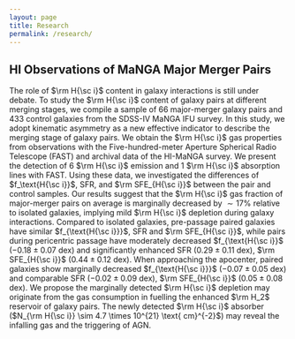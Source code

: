 ```yaml
---
layout: page
title: Research
permalink: /research/
---
```

## HI Observations of MaNGA Major Merger Pairs

The role of $\rm H{\sc i}$ content in galaxy interactions is still under debate. To study the $\rm H{\sc i}$ content of galaxy pairs at different merging stages, we compile a sample of 66 major-merger galaxy pairs and 433 control galaxies from the SDSS-IV MaNGA IFU survey. In this study, we adopt kinematic asymmetry as a new effective indicator to describe the merging stage of galaxy pairs. We obtain the $\rm H{\sc i}$ gas properties from observations with the Five-hundred-meter Aperture Spherical Radio Telescope (FAST) and archival data of the HI-MaNGA survey. We present the detection of 6 $\rm H{\sc i}$ emission and 1 $\rm H{\sc i}$ absorption lines with FAST. Using these data, we investigated the differences of $f_\text{H{\sc i}}$, SFR, and $\rm SFE_{H{\sc i}}$ between the pair and control samples. Our results suggest that the $\rm H{\sc i}$ gas fraction of major-merger pairs on average is marginally decreased by $\sim 17\%$ relative to isolated galaxies, implying mild $\rm H{\sc i}$ depletion during galaxy interactions. Compared to isolated galaxies, pre-passage paired galaxies have similar $f_{\text{H{\sc i}}}$, SFR and $\rm SFE_{H{\sc i}}$, while pairs during pericentric passage have moderately decreased $f_{\text{H{\sc i}}$ ($-0.18\pm0.07$ dex) and significantly enhanced SFR ($0.29\pm0.11$ dex), $\rm SFE_{H{\sc i}}$ ($0.44\pm0.12$ dex). When approaching the apocenter, paired galaxies show marginally decreased $f_{\text{H{\sc i}}}$ ($-0.07\pm0.05$ dex) and comparable SFR ($-0.02\pm0.09$ dex), $\rm SFE_{H{\sc i}}$ ($0.05\pm0.08$ dex). We propose the marginally detected $\rm H{\sc i}$ depletion may originate from the gas consumption in fuelling the enhanced $\rm H_2$ reservoir of galaxy pairs. The newly detected $\rm H{\sc i}$ absorber ($N_{\rm H{\sc i}} \sim 4.7 \times 10^{21} \text{ cm}^{-2}$) may reveal the infalling gas and the triggering of AGN.
